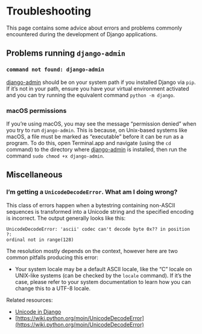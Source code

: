# Troubleshooting

This page contains some advice about errors and problems commonly encountered
during the development of Django applications.

<a id="troubleshooting-django-admin"></a>

## Problems running `django-admin`

### `command not found: django-admin`

[django-admin](../ref/django-admin.md) should be on your system path if you
installed Django via `pip`. If it’s not in your path, ensure you have your
virtual environment activated and you can try running the equivalent command
`python -m django`.

### macOS permissions

If you’re using macOS, you may see the message “permission denied” when
you try to run `django-admin`. This is because, on Unix-based systems like
macOS, a file must be marked as “executable” before it can be run as a program.
To do this, open Terminal.app and navigate (using the `cd` command) to the
directory where [django-admin](../ref/django-admin.md) is installed, then
run the command `sudo chmod +x django-admin`.

## Miscellaneous

### I’m getting a `UnicodeDecodeError`. What am I doing wrong?

This class of errors happen when a bytestring containing non-ASCII sequences is
transformed into a Unicode string and the specified encoding is incorrect. The
output generally looks like this:

```pytb
UnicodeDecodeError: 'ascii' codec can't decode byte 0x?? in position ?:
ordinal not in range(128)
```

The resolution mostly depends on the context, however here are two common
pitfalls producing this error:

* Your system locale may be a default ASCII locale, like the “C” locale on
  UNIX-like systems (can be checked by the `locale` command). If it’s the
  case, please refer to your system documentation to learn how you can change
  this to a UTF-8 locale.

Related resources:

* [Unicode in Django](../ref/unicode.md)
* [https://wiki.python.org/moin/UnicodeDecodeError](https://wiki.python.org/moin/UnicodeDecodeError)
